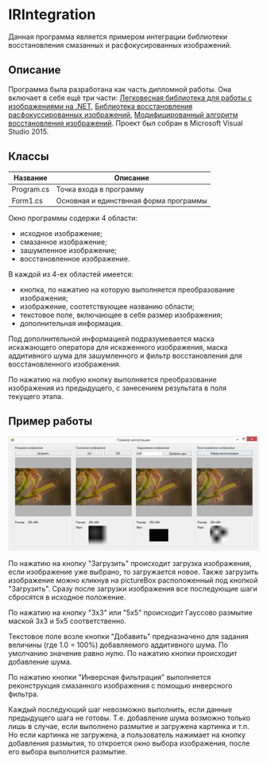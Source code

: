 # IRIntegration
Данная программа является примером интеграции библиотеки восстановления смазанных и расфокусированных изображений.


## Описание
Программа была разработана как часть дипломной работы. Она включает в себя ещё три части: 
[Легковесная библиотека для работы с изображениями на .NET](https://github.com/Kovnir/ImageEditor), 
[Библиотека восстановления расфокуссированных изображений](https://github.com/xsimbvx/ImageRecovery), [Модифицированный алгоритм восстановления изображений](https://github.com/Kovnir/DeblurModification). 
Проект был собран в Microsoft Visual Studio 2015.

## Классы
Название | Описание
------------ | -------------
Program.cs | Точка входа в программу
Form1.cs | Основная и единствнная форма программы

Окно программы содержи 4 области:
* исходное изображение;
* смазанное изображение;
* зашумленное изображение;
* восстановленное изображение.

В каждой из 4-ех областей имеется:
* кнопка, по нажатию на которую выполняется преобразование изображения;
* изображение, соотетствующее названию области;
* текстовое поле, включающее в себя размер изображения;
* дополнительная информация.

Под дополнительной информацией подразумевается маска искажающего оператора для искаженного изображения, маска аддитивного шума для зашумленного и фильтр восстановления для восстановленного изображения.

По нажатию на любую кнопку выполняется преобразование изображения из предыдущего, с занесением результата в поля текущего этапа.

## Пример работы

![Пример](https://github.com/xsimbvx/IRIntegration/blob/master/Images/Example_01.JPG "Example 1")

По нажатию на кнопку "Загрузить" происходит загрузка изображения, если изображение уже выбрано, то загружается новое. Также загрузить изображение можно кликнув на pictureBox расположенный под кнопкой "Загрузить". Сразу после загрузки изображения все последующие шаги сбросятся в исходное положение.

По нажатию на кнопку "3х3" или "5х5" происходит Гауссово размытие маской 3х3 и 5х5 соответственно.

Текстовое поле возле кнопки "Добавить" предназначено для задания величины (где 1.0 = 100%) добавляемого аддитивного шума. По умолчанию значение равно нулю. По нажатию кнопки происходит добавление шума.

По нажатию кнопки "Инверсная фильтрация" выполняется реконструкция смазанного изображения с помощью инверсного фильтра.

Каждый последующий шаг невозможно выполнить, если данные предыдущего шага не готовы. Т.е. добавление шума возможно только лишь в случае, если выполнено размытие и загружена картинка и т.п. Но если картинка не загружена, а пользователь нажимает на кнопку добавления размытия, то откроется окно выбора изображения, после его выбора выполнится размытие.
